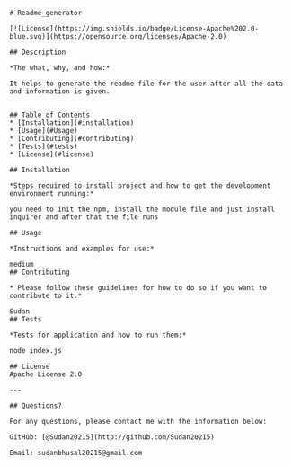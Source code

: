 
    # Readme_generator
  
    [![License](https://img.shields.io/badge/License-Apache%202.0-blue.svg)](https://opensource.org/licenses/Apache-2.0)
    
    ## Description 
  
    *The what, why, and how:* 
    
    It helps to generate the readme file for the user after all the data and information is given.
      
      
    ## Table of Contents
    * [Installation](#installation)
    * [Usage](#Usage)
    * [Contributing](#contributing)
    * [Tests](#tests)
    * [License](#license)
    
    ## Installation
  
    *Steps required to install project and how to get the development environment running:*
  
    you need to init the npm, install the module file and just install inquirer and after that the file runs
      
    ## Usage 
    
    *Instructions and examples for use:*
    
    medium  
    ## Contributing
    
    * Please follow these guidelines for how to do so if you want to contribute to it.*
    
    Sudan   
    ## Tests
    
    *Tests for application and how to run them:*
    
    node index.js
      
    ## License
    Apache License 2.0
      
    ---
    
    ## Questions?
    
    For any questions, please contact me with the information below:
   
    GitHub: [@Sudan20215](http://github.com/Sudan20215)
  
    Email: sudanbhusal20215@gmail.com
    